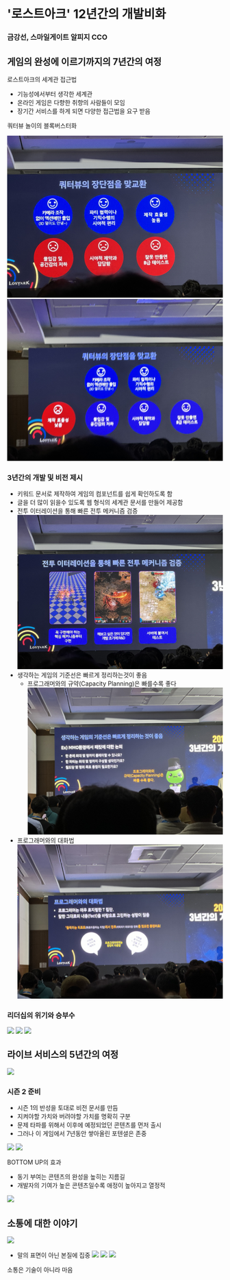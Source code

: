 # '로스트아크' 12년간의 개발비화
### 금강선, 스마일게이트 알피지 CCO

## 게임의 완성에 이르기까지의 7년간의 여정
로스트아크의 세계관 접근법
* 기능성에서부터 생각한 세계관
* 온라인 게임은 다향한 취향의 사람들이 모임
* 장기간 서비스를 하게 되면 다양한 접근법을 요구 받음

쿼터뷰 놀이의 블록버스터화

![](static/lostark/IMG_4502.jpeg)
![](static/lostark/IMG_4503.jpeg)

### 3년간의 개발 및 비전 제시
* 키워드 문서로 제작하여 게임의 컴포넌트를 쉽게 확인하도록 함
* 글을 더 많이 읽을수 있도록 웹 형식의 세계관 문서를 만들어 제공함
* 전투 이터레이션을 통해 빠른 전투 메커니즘 검증
  ![](static/lostark/IMG_4504.jpeg)
* 생각하는 게임의 기준선은 빠르게 정리하는것이 좋음
  * 프로그래머와의 규약(Capacity Planning)은 빠를수록 좋다
  ![](static/lostark/IMG_4505.jpeg)
* 프로그래머와의 대화법
  ![](static/lostark/IMG_4506.jpeg)

### 리더십의 위기와 승부수
![](static/lostark/image6)
![](static/lostark/image7)
![](static/lostark/image8)

## 라이브 서비스의 5년간의 여정
![](static/lostark/image9)

### 시즌 2 준비
* 시즌 1의 반성을 토대로 비전 문서를 만듬
* 지켜야할 가치와 버려야할 가치를 명확히 구분
* 문제 타파를 위해서 이후에 예정되었던 콘텐츠를 먼저 출시
* 그러나 이 게임에서 7년동안 쌓아올린 포텐셜은 존중

![](static/lostark/image10)
![](static/lostark/image11)

BOTTOM UP의 효과
* 동기 부여는 콘텐츠의 완성을 높히는 지름길
* 개발자의 기여가 높은 콘텐츠일수록 애정이 높아지고 열정적

![](static/lostark/image12)

## 소통에 대한 이야기
![](static/lostark/image13)
* 말의 표면이 아닌 본질에 집중
  ![](static/lostark/image14)
![](static/lostark/image15)
![](static/lostark/image16)

소통은 기술이 아니라 마음